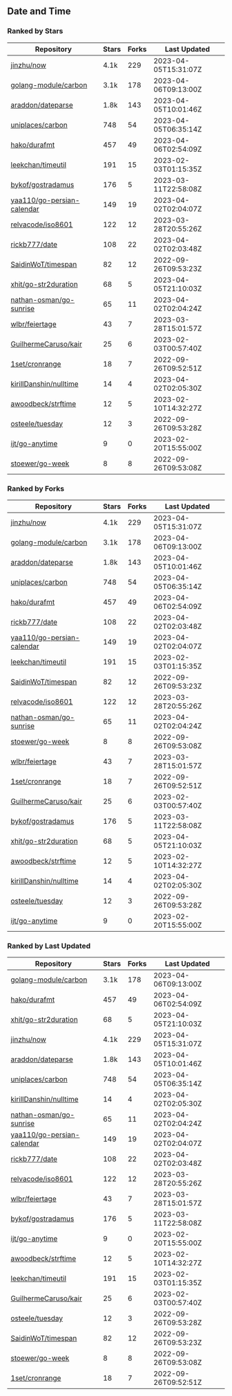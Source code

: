 ## Date and Time

### Ranked by Stars

| Repository | Stars | Forks | Last Updated |
|------------|-------|-------|--------------|
| [jinzhu/now](https://github.com/jinzhu/now) | 4.1k | 229 | 2023-04-05T15:31:07Z |
| [golang-module/carbon](https://github.com/golang-module/carbon) | 3.1k | 178 | 2023-04-06T09:13:00Z |
| [araddon/dateparse](https://github.com/araddon/dateparse) | 1.8k | 143 | 2023-04-05T10:01:46Z |
| [uniplaces/carbon](https://github.com/uniplaces/carbon) | 748 | 54 | 2023-04-05T06:35:14Z |
| [hako/durafmt](https://github.com/hako/durafmt) | 457 | 49 | 2023-04-06T02:54:09Z |
| [leekchan/timeutil](https://github.com/leekchan/timeutil) | 191 | 15 | 2023-02-03T01:15:35Z |
| [bykof/gostradamus](https://github.com/bykof/gostradamus) | 176 | 5 | 2023-03-11T22:58:08Z |
| [yaa110/go-persian-calendar](https://github.com/yaa110/go-persian-calendar) | 149 | 19 | 2023-04-02T02:04:07Z |
| [relvacode/iso8601](https://github.com/relvacode/iso8601) | 122 | 12 | 2023-03-28T20:55:26Z |
| [rickb777/date](https://github.com/rickb777/date) | 108 | 22 | 2023-04-02T02:03:48Z |
| [SaidinWoT/timespan](https://github.com/SaidinWoT/timespan) | 82 | 12 | 2022-09-26T09:53:23Z |
| [xhit/go-str2duration](https://github.com/xhit/go-str2duration) | 68 | 5 | 2023-04-05T21:10:03Z |
| [nathan-osman/go-sunrise](https://github.com/nathan-osman/go-sunrise) | 65 | 11 | 2023-04-02T02:04:24Z |
| [wlbr/feiertage](https://github.com/wlbr/feiertage) | 43 | 7 | 2023-03-28T15:01:57Z |
| [GuilhermeCaruso/kair](https://github.com/GuilhermeCaruso/kair) | 25 | 6 | 2023-02-03T00:57:40Z |
| [1set/cronrange](https://github.com/1set/cronrange) | 18 | 7 | 2022-09-26T09:52:51Z |
| [kirillDanshin/nulltime](https://github.com/kirillDanshin/nulltime) | 14 | 4 | 2023-04-02T02:05:30Z |
| [awoodbeck/strftime](https://github.com/awoodbeck/strftime) | 12 | 5 | 2023-02-10T14:32:27Z |
| [osteele/tuesday](https://github.com/osteele/tuesday) | 12 | 3 | 2022-09-26T09:53:28Z |
| [ijt/go-anytime](https://github.com/ijt/go-anytime) | 9 | 0 | 2023-02-20T15:55:00Z |
| [stoewer/go-week](https://github.com/stoewer/go-week) | 8 | 8 | 2022-09-26T09:53:08Z |

### Ranked by Forks

| Repository | Stars | Forks | Last Updated |
|------------|-------|-------|--------------|
| [jinzhu/now](https://github.com/jinzhu/now) | 4.1k | 229 | 2023-04-05T15:31:07Z |
| [golang-module/carbon](https://github.com/golang-module/carbon) | 3.1k | 178 | 2023-04-06T09:13:00Z |
| [araddon/dateparse](https://github.com/araddon/dateparse) | 1.8k | 143 | 2023-04-05T10:01:46Z |
| [uniplaces/carbon](https://github.com/uniplaces/carbon) | 748 | 54 | 2023-04-05T06:35:14Z |
| [hako/durafmt](https://github.com/hako/durafmt) | 457 | 49 | 2023-04-06T02:54:09Z |
| [rickb777/date](https://github.com/rickb777/date) | 108 | 22 | 2023-04-02T02:03:48Z |
| [yaa110/go-persian-calendar](https://github.com/yaa110/go-persian-calendar) | 149 | 19 | 2023-04-02T02:04:07Z |
| [leekchan/timeutil](https://github.com/leekchan/timeutil) | 191 | 15 | 2023-02-03T01:15:35Z |
| [SaidinWoT/timespan](https://github.com/SaidinWoT/timespan) | 82 | 12 | 2022-09-26T09:53:23Z |
| [relvacode/iso8601](https://github.com/relvacode/iso8601) | 122 | 12 | 2023-03-28T20:55:26Z |
| [nathan-osman/go-sunrise](https://github.com/nathan-osman/go-sunrise) | 65 | 11 | 2023-04-02T02:04:24Z |
| [stoewer/go-week](https://github.com/stoewer/go-week) | 8 | 8 | 2022-09-26T09:53:08Z |
| [wlbr/feiertage](https://github.com/wlbr/feiertage) | 43 | 7 | 2023-03-28T15:01:57Z |
| [1set/cronrange](https://github.com/1set/cronrange) | 18 | 7 | 2022-09-26T09:52:51Z |
| [GuilhermeCaruso/kair](https://github.com/GuilhermeCaruso/kair) | 25 | 6 | 2023-02-03T00:57:40Z |
| [bykof/gostradamus](https://github.com/bykof/gostradamus) | 176 | 5 | 2023-03-11T22:58:08Z |
| [xhit/go-str2duration](https://github.com/xhit/go-str2duration) | 68 | 5 | 2023-04-05T21:10:03Z |
| [awoodbeck/strftime](https://github.com/awoodbeck/strftime) | 12 | 5 | 2023-02-10T14:32:27Z |
| [kirillDanshin/nulltime](https://github.com/kirillDanshin/nulltime) | 14 | 4 | 2023-04-02T02:05:30Z |
| [osteele/tuesday](https://github.com/osteele/tuesday) | 12 | 3 | 2022-09-26T09:53:28Z |
| [ijt/go-anytime](https://github.com/ijt/go-anytime) | 9 | 0 | 2023-02-20T15:55:00Z |

### Ranked by Last Updated

| Repository | Stars | Forks | Last Updated |
|------------|-------|-------|--------------|
| [golang-module/carbon](https://github.com/golang-module/carbon) | 3.1k | 178 | 2023-04-06T09:13:00Z |
| [hako/durafmt](https://github.com/hako/durafmt) | 457 | 49 | 2023-04-06T02:54:09Z |
| [xhit/go-str2duration](https://github.com/xhit/go-str2duration) | 68 | 5 | 2023-04-05T21:10:03Z |
| [jinzhu/now](https://github.com/jinzhu/now) | 4.1k | 229 | 2023-04-05T15:31:07Z |
| [araddon/dateparse](https://github.com/araddon/dateparse) | 1.8k | 143 | 2023-04-05T10:01:46Z |
| [uniplaces/carbon](https://github.com/uniplaces/carbon) | 748 | 54 | 2023-04-05T06:35:14Z |
| [kirillDanshin/nulltime](https://github.com/kirillDanshin/nulltime) | 14 | 4 | 2023-04-02T02:05:30Z |
| [nathan-osman/go-sunrise](https://github.com/nathan-osman/go-sunrise) | 65 | 11 | 2023-04-02T02:04:24Z |
| [yaa110/go-persian-calendar](https://github.com/yaa110/go-persian-calendar) | 149 | 19 | 2023-04-02T02:04:07Z |
| [rickb777/date](https://github.com/rickb777/date) | 108 | 22 | 2023-04-02T02:03:48Z |
| [relvacode/iso8601](https://github.com/relvacode/iso8601) | 122 | 12 | 2023-03-28T20:55:26Z |
| [wlbr/feiertage](https://github.com/wlbr/feiertage) | 43 | 7 | 2023-03-28T15:01:57Z |
| [bykof/gostradamus](https://github.com/bykof/gostradamus) | 176 | 5 | 2023-03-11T22:58:08Z |
| [ijt/go-anytime](https://github.com/ijt/go-anytime) | 9 | 0 | 2023-02-20T15:55:00Z |
| [awoodbeck/strftime](https://github.com/awoodbeck/strftime) | 12 | 5 | 2023-02-10T14:32:27Z |
| [leekchan/timeutil](https://github.com/leekchan/timeutil) | 191 | 15 | 2023-02-03T01:15:35Z |
| [GuilhermeCaruso/kair](https://github.com/GuilhermeCaruso/kair) | 25 | 6 | 2023-02-03T00:57:40Z |
| [osteele/tuesday](https://github.com/osteele/tuesday) | 12 | 3 | 2022-09-26T09:53:28Z |
| [SaidinWoT/timespan](https://github.com/SaidinWoT/timespan) | 82 | 12 | 2022-09-26T09:53:23Z |
| [stoewer/go-week](https://github.com/stoewer/go-week) | 8 | 8 | 2022-09-26T09:53:08Z |
| [1set/cronrange](https://github.com/1set/cronrange) | 18 | 7 | 2022-09-26T09:52:51Z |


